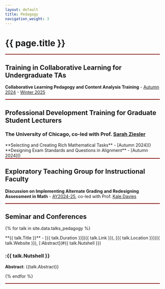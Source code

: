 ```yaml
---
layout: default
title: Pedagogy
navigation_weight: 3
---
```




<div style="border-bottom: 2px  solid #800000;">

# {{ page.title }}

</div>





<div style="border-bottom: 2px  solid #800000;">


## Training in Collaborative Learning for Undergraduate TAs

**Collaborative Learning Pedagogy and Content Analysis Training** - [Autumn 2024]() - [Winter 2025]()

</div>

<div style="border-bottom: 2px  solid #800000;">

## Professional Development Training for Graduate Student Lecturers

### The University of Chicago, co-led with Prof. [Sarah Ziesler](https://mathematics.uchicago.edu/people/profile/sarah-ziesler/)


<div class="course">
**Selecting and Creating Rich Mathematical Tasks** - [Autumn 2024]() 
</div>

<div class="course">
**Designing Exam Standards and Questions in Alignment** - [Autumn 2024]()
</div>
<!--## : -->

</div>

<div style="border-bottom: 2px  solid #800000;">

## Exploratory Teaching Group for Instructional Faculty

**Discussion on Implementing Alternate Grading and Redesigning Assessment in Math** - [AY2024-25](https://teaching.uchicago.edu/programs/exploratory-teaching-groups), co-led with Prof. [Kale Davies](https://mathematics.uchicago.edu/people/profile/kale-davies/)

</div>

<div style="border-bottom: 2px  solid #800000;">

## Seminar and Conferences

{% for talk in site.data.talks_pedagogy %}
<div class="course">
**{{ talk.Title }}** - [{{ talk.Duration }}]({{ talk.Link }}), [{{ talk.Location }}]({{ talk.Website }}), [:Abstract](#{{ talk.Nutshell }})

### :{{ talk.Nutshell }}

__Abstract__: {{talk.Abstract}}
</div>
{% endfor %}

<p></p>

</div>
